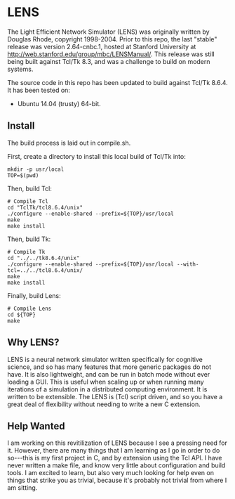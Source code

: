 # LENS
The Light Efficient Network Simulator (LENS) was originally written by Douglas Rhode, copyright 1998-2004. Prior to this repo, the last "stable" release was version 2.64-cnbc.1, hosted at Stanford University at http://web.stanford.edu/group/mbc/LENSManual/. This release was still being built against Tcl/Tk 8.3, and was a challenge to build on modern systems.

The source code in this repo has been updated to build against Tcl/Tk 8.6.4. It has been tested on:
- Ubuntu 14.04 (trusty) 64-bit.

## Install
The build process is laid out in compile.sh.

First, create a directory to install this local build of Tcl/Tk into:
```{bash}
mkdir -p usr/local
TOP=$(pwd)
```

Then, build Tcl:
```{bash}
# Compile Tcl
cd "TclTk/tcl8.6.4/unix"
./configure --enable-shared --prefix=${TOP}/usr/local
make
make install
```
Then, build Tk:
```{bash}
# Compile Tk
cd "../../tk8.6.4/unix"
./configure --enable-shared --prefix=${TOP}/usr/local --with-tcl=../../tcl8.6.4/unix/
make
make install
```

Finally, build Lens:
```{bash}
# Compile Lens
cd ${TOP}
make
```

## Why LENS?
LENS is a neural network simulator written specifically for cognitive science, and so has many features that more generic packages do not have. It is also lightweight, and can be run in batch mode without ever loading a GUI. This is useful when scaling up or when running many iterations of a simulation in a distributed computing environment. It is written to be extensible. The LENS is (Tcl) script driven, and so you have a great deal of flexibility without needing to write a new C extension.


## Help Wanted
I am working on this revitilization of LENS because I see a pressing need for it. However, there are many things that I am learning as I go in order to do so---this is my first project in C, and by extension using the Tcl API. I have never written a make file, and know very little about configuration and build tools. I am excited to learn, but also very much looking for help even on things that strike you as trivial, because it's probably not trivial from where I am sitting.
